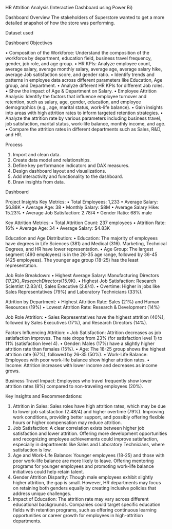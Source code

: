 HR Attrition Analysis (Interactive Dashboard using Power Bi)

Dashboard Overview
The stakeholders of Superstore wanted to get a more detailed snapshot of how the store was performing. 

Dataset used 

 Dashboard Objectives
 
•	Composition of the Workforce: Understand the composition of the workforce by department, education field, business travel frequency, gender, job role, and age group.
•	HR KPIs: Analyze employee count, average salary, average monthly salary, average age, average salary hike, average Job satisfaction score, and gender ratio.
•	Identify trends and patterns in employee data across different parameters like Education, Age group, and Department.
•	Analyze different HR KPIs for different Job roles.
•	Show the impact of Age & Department on Salary.
•	Employee Attrition Analysis: Identify the factors that influence employee turnover and retention, such as salary, age, gender, education, and employee demographics (e.g., age, marital status, work-life balance).
•	Gain insights into areas with high attrition rates to inform targeted retention strategies.
•	Analyze the attrition rate by various parameters including business travel, job satisfaction, marital status, work-life balance, monthly income, and age.
•	Compare the attrition rates in different departments such as Sales, R&D, and HR.

Process

1.	Import and clean data.
2.	Create data model and relationships.
3.	Define key performance indicators and DAX measures.
4.	Design dashboard layout and visualizations.
5.	Add interactivity and functionality to the dashboard.
6.	Draw insights from data.


Dashboard

Project Insights
Key Metrics:
•	Total Employees: 1,233
•	Average Salary: $6.88K
•	Average Age: 38
•	Monthly Salary: $8M
•	Average Salary Hike: 15.23%
•	Average Job Satisfaction: 2.78/4
•	Gender Ratio: 68% male

Key Attrition Metrics:
•	Total Attrition Count: 237 employees
•	Attrition Rate: 16%
•	Average Age: 34
•	Average Salary: $4.83K

Education and Age Distribution:
•	Education: The majority of employees have degrees in Life Sciences (381) and Medical (316). Marketing, Technical Degrees, and HR have lower representation.
•	Age Group: The largest segment (490 employees) is in the 26-35 age range, followed by 36-45 (425 employees). The younger age group (18-25) has the least representation.

Job Role Breakdown:
•	Highest Average Salary: Manufacturing Directors ($17.2K), Research Directors ($15.9K).
•	Highest Job Satisfaction: Research Scientist (2.83/4), Sales Executive (2.8/4).
•	Overtime: Higher in jobs like Sales Representatives (79%) and Laboratory Technicians (33%).

Attrition by Department:
•	Highest Attrition Rate: Sales (21%) and Human Resources (19%)
•	Lowest Attrition Rate: Research & Development (14%)

Job Role Attrition:
•	Sales Representatives have the highest attrition (40%), followed by Sales Executives (17%), and Research Directors (14%).

Factors Influencing Attrition:
•	Job Satisfaction: Attrition decreases as job satisfaction improves. The rate drops from 23% (for satisfaction level 1) to 11% (satisfaction level 4).
•	Gender: Males (17%) have a slightly higher attrition rate than females (15%).
•	Age: The 18-25 group shows the highest attrition rate (67%), followed by 26-35 (50%).
•	Work-Life Balance: Employees with poor work-life balance show higher attrition rates.
•	Income: Attrition increases with lower income and decreases as income grows.

Business Travel Impact: Employees who travel frequently show lower attrition rates (8%) compared to non-traveling employees (20%).


Key Insights and Recommendations:
1.	Attrition in Sales: Sales roles have high attrition rates, which may be due to lower job satisfaction (2.48/4) and higher overtime (79%). Improving work conditions, providing better support, and possibly offering flexible hours or higher compensation may reduce attrition.
2.	Job Satisfaction: A clear correlation exists between higher job satisfaction and lower attrition. Offering more development opportunities and recognizing employee achievements could improve satisfaction, especially in departments like Sales and Laboratory Technicians, where satisfaction is low.
3.	Age and Work-Life Balance: Younger employees (18-25) and those with poor work-life balance are more likely to leave. Offering mentoring programs for younger employees and promoting work-life balance initiatives could help retain talent.
4.	Gender Attrition Disparity: Though male employees exhibit slightly higher attrition, the gap is small. However, HR departments may focus on retaining both genders equally by creating inclusive policies that address unique challenges.
5.	Impact of Education: The attrition rate may vary across different educational backgrounds. Companies could target specific education fields with retention programs, such as offering continuous learning opportunities or career growth for employees in high-attrition departments.

